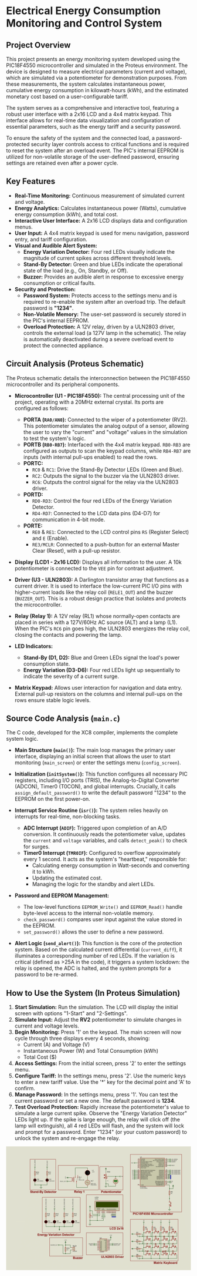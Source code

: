 # Electrical Energy Consumption Monitoring and Control System

## Project Overview

This project presents an energy monitoring system developed using the PIC18F4550 microcontroller and simulated in the Proteus environment. The device is designed to measure electrical parameters (current and voltage), which are simulated via a potentiometer for demonstration purposes. From these measurements, the system calculates instantaneous power, cumulative energy consumption in kilowatt-hours (kWh), and the estimated monetary cost based on a user-configurable tariff.

The system serves as a comprehensive and interactive tool, featuring a robust user interface with a 2x16 LCD and a 4x4 matrix keypad. This interface allows for real-time data visualization and configuration of essential parameters, such as the energy tariff and a security password.

To ensure the safety of the system and the connected load, a password-protected security layer controls access to critical functions and is required to reset the system after an overload event. The PIC's internal EEPROM is utilized for non-volatile storage of the user-defined password, ensuring settings are retained even after a power cycle.

## Key Features

*   **Real-Time Monitoring:** Continuous measurement of simulated current and voltage.
*   **Energy Analytics:** Calculates instantaneous power (Watts), cumulative energy consumption (kWh), and total cost.
*   **Interactive User Interface:** A 2x16 LCD displays data and configuration menus.
*   **User Input:** A 4x4 matrix keypad is used for menu navigation, password entry, and tariff configuration.
*   **Visual and Audible Alert System:**
    *   **Energy Variation Detector:** Four red LEDs visually indicate the magnitude of current spikes across different threshold levels.
    *   **Stand-By Detector:** Green and blue LEDs indicate the operational state of the load (e.g., On, Standby, or Off).
    *   **Buzzer:** Provides an audible alert in response to excessive energy consumption or critical faults.
*   **Security and Protection:**
    *   **Password System:** Protects access to the settings menu and is required to re-enable the system after an overload trip. The default password is **"1234"**.
    *   **Non-Volatile Memory:** The user-set password is securely stored in the PIC's internal EEPROM.
    *   **Overload Protection:** A 12V relay, driven by a ULN2803 driver, controls the external load (a 127V lamp in the schematic). The relay is automatically deactivated during a severe overload event to protect the connected appliance.

## Circuit Analysis (Proteus Schematic)

The Proteus schematic details the interconnection between the PIC18F4550 microcontroller and its peripheral components.

*   **Microcontroller (U1 - PIC18F4550):** The central processing unit of the project, operating with a 20MHz external crystal. Its ports are configured as follows:
    *   **PORTA (`RA0/AN0`):** Connected to the wiper of a potentiometer (RV2). This potentiometer simulates the analog output of a sensor, allowing the user to vary the "current" and "voltage" values in the simulation to test the system's logic.
    *   **PORTB (`RB0-RB7`):** Interfaced with the 4x4 matrix keypad. `RB0-RB3` are configured as outputs to scan the keypad columns, while `RB4-RB7` are inputs (with internal pull-ups enabled) to read the rows.
    *   **PORTC:**
        *   `RC0` & `RC1`: Drive the Stand-By Detector LEDs (Green and Blue).
        *   `RC2`: Outputs the signal to the buzzer via the ULN2803 driver.
        *   `RC6`: Outputs the control signal for the relay via the ULN2803 driver.
    *   **PORTD:**
        *   `RD0-RD3`: Control the four red LEDs of the Energy Variation Detector.
        *   `RD4-RD7`: Connected to the LCD data pins (D4-D7) for communication in 4-bit mode.
    *   **PORTE:**
        *   `RE0` & `RE1`: Connected to the LCD control pins `RS` (Register Select) and `E` (Enable).
        *   `RE3/MCLR`: Connected to a push-button for an external Master Clear (Reset), with a pull-up resistor.

*   **Display (LCD1 - 2x16 LCD):** Displays all information to the user. A 10k potentiometer is connected to the `VEE` pin for contrast adjustment.

*   **Driver (U3 - ULN2803):** A Darlington transistor array that functions as a current driver. It is used to interface the low-current PIC I/O pins with higher-current loads like the relay coil (`RELE1_OUT`) and the buzzer (`BUZZER_OUT`). This is a robust design practice that isolates and protects the microcontroller.

*   **Relay (Relay 1):** A 12V relay (RL1) whose normally-open contacts are placed in series with a 127V/60Hz AC source (ALT) and a lamp (L1). When the PIC's `RC6` pin goes high, the ULN2803 energizes the relay coil, closing the contacts and powering the lamp.

*   **LED Indicators:**
    *   **Stand-By (D1, D2):** Blue and Green LEDs signal the load's power consumption state.
    *   **Energy Variation (D3-D6):** Four red LEDs light up sequentially to indicate the severity of a current surge.

*   **Matrix Keypad:** Allows user interaction for navigation and data entry. External pull-up resistors on the columns and internal pull-ups on the rows ensure stable logic levels.

## Source Code Analysis (`main.c`)

The C code, developed for the XC8 compiler, implements the complete system logic.

*   **Main Structure (`main()`):** The main loop manages the primary user interface, displaying an initial screen that allows the user to start monitoring (`main_screen`) or enter the settings menu (`config_screen`).

*   **Initialization (`initSystem()`):** This function configures all necessary PIC registers, including I/O ports (TRIS), the Analog-to-Digital Converter (ADCON), Timer0 (T0CON), and global interrupts. Crucially, it calls `assign_default_password()` to write the default password "1234" to the EEPROM on the first power-on.

*   **Interrupt Service Routine (`isr()`):** The system relies heavily on interrupts for real-time, non-blocking tasks.
    *   **ADC Interrupt (`ADIF`):** Triggered upon completion of an A/D conversion. It continuously reads the potentiometer value, updates the `current` and `voltage` variables, and calls `detect_peak()` to check for surges.
    *   **Timer0 Interrupt (`TMR0IF`):** Configured to overflow approximately every 1 second. It acts as the system's "heartbeat," responsible for:
        *   Calculating energy consumption in Watt-seconds and converting it to kWh.
        *   Updating the estimated cost.
        *   Managing the logic for the standby and alert LEDs.

*   **Password and EEPROM Management:**
    *   The low-level functions `EEPROM_Write()` and `EEPROM_Read()` handle byte-level access to the internal non-volatile memory.
    *   `check_password()` compares user input against the value stored in the EEPROM.
    *   `set_password()` allows the user to define a new password.

*   **Alert Logic (`send_alert()`):** This function is the core of the protection system. Based on the calculated current differential (`current_diff`), it illuminates a corresponding number of red LEDs. If the variation is critical (defined as >25A in the code), it triggers a system lockdown: the relay is opened, the ADC is halted, and the system prompts for a password to be re-armed.

## How to Use the System (In Proteus Simulation)

1.  **Start Simulation:** Run the simulation. The LCD will display the initial screen with options "1-Start" and "2-Settings".
2.  **Simulate Input:** Adjust the **RV2** potentiometer to simulate changes in current and voltage levels.
3.  **Begin Monitoring:** Press '1' on the keypad. The main screen will now cycle through three displays every 4 seconds, showing:
    *   Current (A) and Voltage (V)
    *   Instantaneous Power (W) and Total Consumption (kWh)
    *   Total Cost ($)
4.  **Access Settings:** From the initial screen, press '2' to enter the settings menu.
5.  **Configure Tariff:** In the settings menu, press '2'. Use the numeric keys to enter a new tariff value. Use the '\*' key for the decimal point and 'A' to confirm.
6.  **Manage Password:** In the settings menu, press '1'. You can test the current password or set a new one. The default password is **1234**.
7.  **Test Overload Protection:** Rapidly increase the potentiometer's value to simulate a large current spike. Observe the "Energy Variation Detector" LEDs light up. If the spike is large enough, the relay will click off (the lamp will extinguish), all 4 red LEDs will flash, and the system will lock and prompt for a password. Enter "1234" (or your custom password) to unlock the system and re-engage the relay.

![Simulation schematic](ProjectProteus.png)
